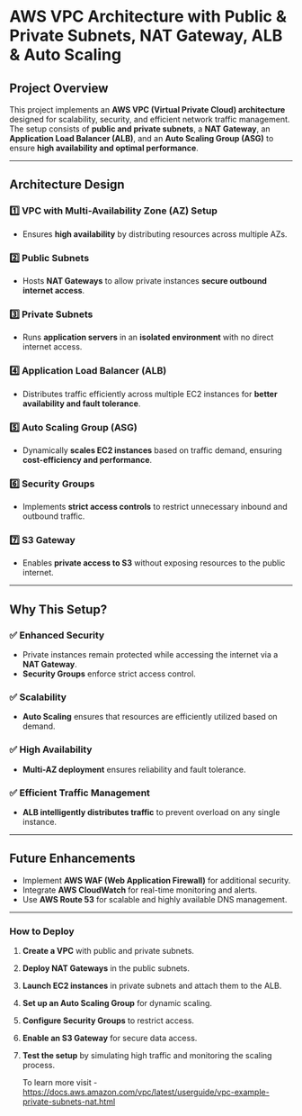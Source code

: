 # **AWS VPC Architecture with Public & Private Subnets, NAT Gateway, ALB & Auto Scaling**

## **Project Overview**
This project implements an **AWS VPC (Virtual Private Cloud) architecture** designed for scalability, security, and efficient network traffic management. The setup consists of **public and private subnets**, a **NAT Gateway**, an **Application Load Balancer (ALB)**, and an **Auto Scaling Group (ASG)** to ensure **high availability and optimal performance**.

---

##  Architecture Design
### 1️⃣ VPC with Multi-Availability Zone (AZ) Setup
- Ensures **high availability** by distributing resources across multiple AZs.

### 2️⃣ Public Subnets
- Hosts **NAT Gateways** to allow private instances **secure outbound internet access**.

### 3️⃣ Private Subnets
- Runs **application servers** in an **isolated environment** with no direct internet access.

### 4️⃣ Application Load Balancer (ALB)
- Distributes traffic efficiently across multiple EC2 instances for **better availability and fault tolerance**.

### 5️⃣ Auto Scaling Group (ASG)
- Dynamically **scales EC2 instances** based on traffic demand, ensuring **cost-efficiency and performance**.

### 6️⃣ Security Groups
- Implements **strict access controls** to restrict unnecessary inbound and outbound traffic.

### 7️⃣ S3 Gateway
- Enables **private access to S3** without exposing resources to the public internet.

---

## Why This Setup? 
### ✅ Enhanced Security
- Private instances remain protected while accessing the internet via a **NAT Gateway**.
- **Security Groups** enforce strict access control.

### ✅ Scalability
- **Auto Scaling** ensures that resources are efficiently utilized based on demand.

### ✅ High Availability
- **Multi-AZ deployment** ensures reliability and fault tolerance.

### ✅ Efficient Traffic Management
- **ALB intelligently distributes traffic** to prevent overload on any single instance.

---

## Future Enhancements
- Implement **AWS WAF (Web Application Firewall)** for additional security.
- Integrate **AWS CloudWatch** for real-time monitoring and alerts.
- Use **AWS Route 53** for scalable and highly available DNS management.

---

###  How to Deploy
1. **Create a VPC** with public and private subnets.
2. **Deploy NAT Gateways** in the public subnets.
3. **Launch EC2 instances** in private subnets and attach them to the ALB.
4. **Set up an Auto Scaling Group** for dynamic scaling.
5. **Configure Security Groups** to restrict access.
6. **Enable an S3 Gateway** for secure data access.
7. **Test the setup** by simulating high traffic and monitoring the scaling process.


   To learn more visit - https://docs.aws.amazon.com/vpc/latest/userguide/vpc-example-private-subnets-nat.html



